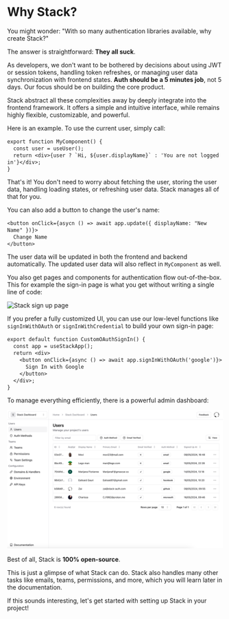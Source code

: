 ---
---

# Why Stack?

You might wonder: "With so many authentication libraries available, why create Stack?"

The answer is straightforward: **They all suck**.

As developers, we don't want to be bothered by decisions about using JWT or session tokens, handling token refreshes, or managing user data synchronization with frontend states. **Auth should be a 5 minutes job**, not 5 days. Our focus should be on building the core product.

Stack abstract all these complexities away by deeply integrate into the frontend framework. It offers a simple and intuitive interface, while remains highly flexible, customizable, and powerful.

Here is an example. To use the current user, simply call:
  
```tsx
export function MyComponent() {
  const user = useUser();
  return <div>{user ? `Hi, ${user.displayName}` : 'You are not logged in'}</div>;
}
```

That's it! You don't need to worry about fetching the user, storing the user data, handling loading states, or refreshing user data. Stack manages all of that for you.

You can also add a button to change the user's name:

```tsx
<button onClick={asycn () => await app.update({ displayName: "New Name" })}>
  Change Name
</button>
```
The user data will be updated in both the frontend and backend automatically. The updated user data will also reflect in `MyComponent` as well.

You also get pages and components for authentication flow out-of-the-box. This for example the sign-in page is what you get without writing a single line of code:

![Stack sign up page](../imgs/signup-page.png)

If you prefer a fully customized UI, you can use our low-level functions like `signInWithOAuth` or `signInWithCredential` to build your own sign-in page:

```tsx
export default function CustomOAuthSignIn() {
  const app = useStackApp();
  return <div>
    <button onClick={async () => await app.signInWithOAuth('google')}>
      Sign In with Google
    </button>
  </div>;
}
```

To manage everything efficiently, there is a powerful admin dashboard:

![Stack dashboard](../imgs/dashboard.png)

Best of all, Stack is **100% open-source**.

This is just a glimpse of what Stack can do. Stack also handles many other tasks like emails, teams, permissions, and more, which you will learn later in the documentation.

If this sounds interesting, let's get started with setting up Stack in your project!